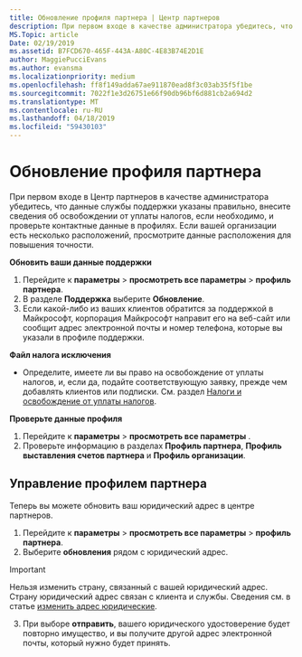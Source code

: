```yaml
---
title: Обновление профиля партнера | Центр партнеров
description: При первом входе в качестве администратора убедитесь, что данные службы поддержки указаны правильно, внесите сведения об освобождении от уплаты налогов, если необходимо, и проверьте контактные данные в профилях.
MS.Topic: article
Date: 02/19/2019
ms.assetid: B7FCD670-465F-443A-A80C-4E83B74E2D1E
author: MaggiePucciEvans
ms.author: evansma
ms.localizationpriority: medium
ms.openlocfilehash: ff8f149adda67ae911870ead8f3c03ab35f5f1be
ms.sourcegitcommit: 7022f1e3d26751e66f90db96bf6d881cb2a694d2
ms.translationtype: MT
ms.contentlocale: ru-RU
ms.lasthandoff: 04/18/2019
ms.locfileid: "59430103"
---
```

# <a name="update-your-partner-profile"></a>Обновление профиля партнера


При первом входе в Центр партнеров в качестве администратора убедитесь, что данные службы поддержки указаны правильно, внесите сведения об освобождении от уплаты налогов, если необходимо, и проверьте контактные данные в профилях. Если вашей организации есть несколько расположений, просмотрите данные расположения для повышения точности.

**Обновить ваши данные поддержки**

1.  Перейдите к **параметры** &gt; **просмотреть все параметры** &gt; **профиль партнера**.
2.  В разделе **Поддержка** выберите **Обновление**.
3.  Если какой-либо из ваших клиентов обратится за поддержкой в Майкрософт, корпорация Майкрософт направит его на веб-сайт или сообщит адрес электронной почты и номер телефона, которые вы указали в профиле поддержки.

**Файл налога исключения**

-   Определите, имеете ли вы право на освобождение от уплаты налогов, и, если да, подайте соответствующую заявку, прежде чем добавлять клиентов или подписки. См. раздел [Налоги и освобождение от уплаты налогов](tax-and-tax-exemptions.md).

**Проверьте данные профиля**

1.  Перейдите к **параметры** &gt; **просмотреть все параметры** . 
2.  Проверьте информацию в разделах **Профиль партнера**, **Профиль выставления счетов партнера** и **Профиль организации**.

## <a name="manage-your-partner-profile"></a>Управление профилем партнера 

Теперь вы можете обновить ваш юридический адрес в центре партнеров.

1. Перейдите к **параметры** &gt; **просмотреть все параметры** &gt; **профиль партнера**.
2. Выберите **обновления** рядом с юридический адрес. 

>[!Important]
>Нельзя изменить страну, связанный с вашей юридический адрес. Страну юридический адрес связан с клиента и службы. Сведения см. в статье [изменить адрес юридические](https://docs.microsoft.com/office365/admin/manage/change-address-contact-and-more?view=o365-worldwide).

3. При выборе **отправить**, вашего юридического удостоверение будет повторно имущество, и вы получите другой адрес электронной почты, который нужно будет принять.



 



